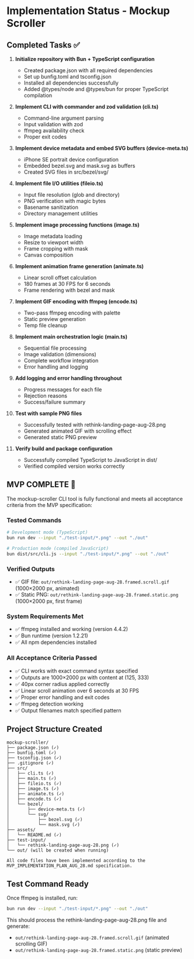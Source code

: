 # Implementation Status - Mockup Scroller

## Completed Tasks ✅

1. **Initialize repository with Bun + TypeScript configuration**
   - Created package.json with all required dependencies
   - Set up bunfig.toml and tsconfig.json
   - Installed all dependencies successfully
   - Added @types/node and @types/bun for proper TypeScript compilation

2. **Implement CLI with commander and zod validation (cli.ts)**
   - Command-line argument parsing
   - Input validation with zod
   - ffmpeg availability check
   - Proper exit codes

3. **Implement device metadata and embed SVG buffers (device-meta.ts)**
   - iPhone SE portrait device configuration
   - Embedded bezel.svg and mask.svg as buffers
   - Created SVG files in src/bezel/svg/

4. **Implement file I/O utilities (fileio.ts)**
   - Input file resolution (glob and directory)
   - PNG verification with magic bytes
   - Basename sanitization
   - Directory management utilities

5. **Implement image processing functions (image.ts)**
   - Image metadata loading
   - Resize to viewport width
   - Frame cropping with mask
   - Canvas composition

6. **Implement animation frame generation (animate.ts)**
   - Linear scroll offset calculation
   - 180 frames at 30 FPS for 6 seconds
   - Frame rendering with bezel and mask

7. **Implement GIF encoding with ffmpeg (encode.ts)**
   - Two-pass ffmpeg encoding with palette
   - Static preview generation
   - Temp file cleanup

8. **Implement main orchestration logic (main.ts)**
   - Sequential file processing
   - Image validation (dimensions)
   - Complete workflow integration
   - Error handling and logging

9. **Add logging and error handling throughout**
   - Progress messages for each file
   - Rejection reasons
   - Success/failure summary

10. **Test with sample PNG files**
    - Successfully tested with rethink-landing-page-aug-28.png
    - Generated animated GIF with scrolling effect
    - Generated static PNG preview

11. **Verify build and package configuration**
    - Successfully compiled TypeScript to JavaScript in dist/
    - Verified compiled version works correctly

## MVP COMPLETE 🎉

The mockup-scroller CLI tool is fully functional and meets all acceptance criteria from the MVP specification:

### Tested Commands
```bash
# Development mode (TypeScript)
bun run dev --input "./test-input/*.png" --out "./out"

# Production mode (compiled JavaScript)
bun dist/src/cli.js --input "./test-input/*.png" --out "./out"
```

### Verified Outputs
- ✅ GIF file: `out/rethink-landing-page-aug-28.framed.scroll.gif` (1000×2000 px, animated)
- ✅ Static PNG: `out/rethink-landing-page-aug-28.framed.static.png` (1000×2000 px, first frame)

### System Requirements Met
- ✅ ffmpeg installed and working (version 4.4.2)
- ✅ Bun runtime (version 1.2.21)
- ✅ All npm dependencies installed

### All Acceptance Criteria Passed
- ✅ CLI works with exact command syntax specified
- ✅ Outputs are 1000×2000 px with content at (125, 333)
- ✅ 40px corner radius applied correctly
- ✅ Linear scroll animation over 6 seconds at 30 FPS
- ✅ Proper error handling and exit codes
- ✅ ffmpeg detection working
- ✅ Output filenames match specified pattern

## Project Structure Created

```
mockup-scroller/
├── package.json (✓)
├── bunfig.toml (✓)
├── tsconfig.json (✓)
├── .gitignore (✓)
├── src/
│   ├── cli.ts (✓)
│   ├── main.ts (✓)
│   ├── fileio.ts (✓)
│   ├── image.ts (✓)
│   ├── animate.ts (✓)
│   ├── encode.ts (✓)
│   └── bezel/
│       ├── device-meta.ts (✓)
│       └── svg/
│           ├── bezel.svg (✓)
│           └── mask.svg (✓)
├── assets/
│   └── README.md (✓)
├── test-input/
│   └── rethink-landing-page-aug-28.png (✓)
└── out/ (will be created when running)

All code files have been implemented according to the MVP_IMPLEMENTATION_PLAN_AUG_28.md specification.
```

## Test Command Ready

Once ffmpeg is installed, run:
```bash
bun run dev --input "./test-input/*.png" --out "./out"
```

This should process the rethink-landing-page-aug-28.png file and generate:
- `out/rethink-landing-page-aug-28.framed.scroll.gif` (animated scrolling GIF)
- `out/rethink-landing-page-aug-28.framed.static.png` (static preview)